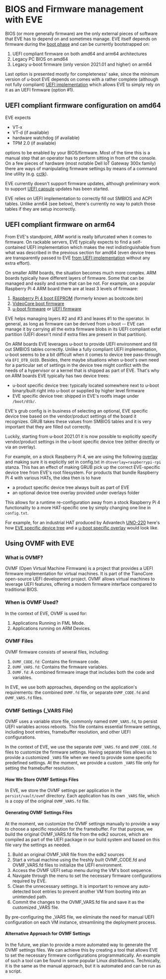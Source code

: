 # BIOS and Firmware management with EVE

BIOS (or more generally firmware) are the only external pieces of software that
EVE has to depend on and sometimes manage. EVE itself depends on firmware during
the [boot phase](BOOTING.md) and can be currently bootstrapped on:

1. UEFI compliant firmware on both amd64 and arm64 architectures
2. Legacy PC BIOS on amd64
3. Legacy u-boot firmware (only version 2021.01 and higher) on arm64

Last option is presented mostly for completeness' sake, since the minimum
version of u-boot EVE depends on comes with a rather complete (although
not fully compliant) [UEFI implementation](https://elixir.bootlin.com/u-boot/v2019.04/source/doc/README.uefi)
which allows EVE to simply rely on it as an UEFI firmware (option #1).

## UEFI compliant firmware configuration on amd64

EVE expects

* VT-x
* VT-d (if available)
* hardware watchdog (if available)
* TPM 2.0 (if available)

options to be enabled by your BIOS/firmware. Most of the time this is a manual
step that an operator has to perform sitting in from of the console. On a few
pieces of hardware (most notable Dell IoT Gateway 300x family) there are ways
of manipulating firmware settings by means of a command line utility (e.g.
[cctk](https://www.dell.com/support/manuals/en-ae/dell-edge-gateway-3000-series-oem-ready/edge_gateway-3001-install_manual-oem/accessing-bios-settings?guid=guid-a8d2d3dc-68b4-4f59-9608-e0f75e374857)).

EVE currently doesn't support firmware updates, although preliminary work
to support [UEFI capsule](https://fwupd.org/) updates has been started.

EVE relies on UEFI implementation to correctly fill out SMBIOS and ACPI tables.
Unlike arm64 (see below), there's currently no way to patch those tables if
they are setup incorrectly.

## UEFI compliant firmware on arm64

From EVE's standpoint, ARM world is really bifurcated when it comes to firmware.
On rackable servers, EVE typically expects to find a self-contained UEFI
implementation which makes the rest indistinguishable from what was described
in the previous section for amd64 (even device trees are transparently passed
to EVE [from UEFI implementation](https://github.com/ARM-software/ebbr/blob/main/source/chapter2-uefi.rst#devicetree) without any extra effort).

On smaller ARM boards, the situation becomes much more complex. ARM boards typically
have different layers of firmware. Some that can be managed and easily and some that
can be not. For example, on a popular Raspberry Pi 4 ARM board there are at least
3 levels of firmware:

1. [Raspberry Pi 4 boot EEPROM](https://www.raspberrypi.org/documentation/hardware/raspberrypi/booteeprom.md) (formerly known as bootcode.bin)
2. [VideoCore boot firmware](https://github.com/raspberrypi/firmware)
3. [u-boot firmware](https://github.com/u-boot/u-boot/blob/master/configs/rpi_4_defconfig) or [UEFI firmware](https://github.com/tianocore/edk2-platforms/tree/master/Platform/RaspberryPi/RPi4)

EVE helps managing layers #2 and #3 and leaves #1 to the operator. In general,
as long as firmware can be derived from u-boot -- EVE can manage it by carrying
all the extra firmware blobs in its UEFI compliant exfat partition (UEFI doesn't
mind if extra files are present in that partition).

On ARM boards EVE leverages u-boot to provide UEFI environment and fill out SMBIOS
tables correctly. Unlike a fully compliant UEFI implementation, u-boot seems to
be a bit difficult when it comes to device tree pass-through via `EFI_DTB_GUID`.
Besides, there maybe situations when u-boot's own need for a particular set of
settings in the device tree might conflict with the needs of a hypervisor or
a kernel that is shipped as part of EVE. That's why on ARM boards EVE typically
has two device trees:

* u-boot specific device tree: typically located somewhere next to u-boot
binary/built right into u-boot or supplied by higher level firmware
* EVE specific device tree: shipped in EVE's rootfs image under `/boot/dtb/`.

EVE's grub config is in business of selecting an optional, EVE specific
device tree based on the vendor/product settings of the board it recognizes.
GRUB takes these values from SMBIOS tables and it is very important that they
are filled out correctly.

Luckily, starting from u-boot 2021.01 it is now possible to explicitly
specify vendor/product settings in the u-boot specific device tree
(either directly or via an overlay).

For example, on a stock Raspberry Pi 4, we are using the following [overlay](../pkg/u-boot/rpi/overlays/raspberrypi-rpi.dts)
and making sure it is explicitly set in config.txt in `dtoverlay=raspberrypi-rpi`
stanza. This has an effect of making GRUB pick up the correct EVE-specific
device tree from EVE's root filesystem. For products that bundle Raspberry Pi 4
with various HATs, the idea then is to have

* a product specific device tree always built as part of EVE
* an optional device tree overlay provided under overlays folder

This allows for a runtime re-configuration away from a stock Raspberry Pi 4
functionality to a more HAT-specific one by simply changing one line in
`config.txt`.

For example, for an industrial HAT produced by Advantech [UNO-220](https://www.advantech.com/products/9a0cc561-8fc2-4e22-969c-9df90a3952b5/uno-220-p4n2/mod_92d93912-216e-4ee9-a5ed-be94a5f1eca8)
here's how [EVE specific device tree](../pkg/new-kernel/patches-5.10.x/0021-Add-uno-220-dts.patch)
and a [u-boot specific overlay](../pkg/u-boot/rpi/overlays/raspberrypi-uno-220.dts)
would look like.

## Using OVMF with EVE

### What is OVMF?

OVMF (Open Virtual Machine Firmware) is a project that provides a UEFI firmware
implementation for virtual machines. It is part of the TianoCore open-source
UEFI development project. OVMF allows virtual machines to leverage UEFI
features, offering a modern firmware interface compared to traditional BIOS.

### When is OVMF Used?

In the context of EVE, OVMF is used for:

1. Applications Running in FML Mode.
1. Applications running on ARM Devices.

### OVMF Files

OVMF firmware consists of several files, including:

1. `OVMF_CODE.fd`: Contains the firmware code.
1. `OVMF_VARS.fd`: Contains the firmware variables.
1. `OVMF.fd`: A combined firmware image that includes both the code and
   variables.

In EVE, we use both approaches, depending on the application's requirements:
the combined `OVMF.fd` file, or separate `OVMF_CODE.fd` and `OVMF_VARS.fd` files.

### OVMF Settings (_VARS File)

OVMF uses a variable store file, commonly named `OVMF_VARS.fd`, to
persist UEFI variables across reboots. This file contains essential firmware
settings, including boot entries, framebuffer resolution, and other UEFI
configurations.

In the context of EVE, we use the separate `OVMF_VARS.fd` and `OVMF_CODE.fd`
files to customize the firmware settings. Having separate files allows us to
provide a customized `_VARS` file when we need to provide some specific
predefined settings. At the moment, we provide a custom `_VARS` file only
for setting the framebuffer resolution.

#### How We Store OVMF Settings Files

In EVE, we store the OVMF settings per application in the `persist/vault/ovmf`
directory. Each application has its own `_VARS` file, which is a copy of the
original `OVMF_VARS.fd` file.

#### Generating OVMF Settings Files

At the moment, we customize the OVMF settings manually to provide a way to
choose a specific resolution for the framebuffer. For that purpose, we build
the original OVMF_VARS.fd file from the edk2 sources, which are compiled as part
of the UEFI package in our build system and based on this file vary the
settings as needed.

1. Build an original OVMF_VAR file from the edk2 sources
1. Start a virtual machine using the freshly built OVMF_CODE.fd and OVMF_VARS.fd
   files to initialize the UEFI environment.
1. Access the OVMF UEFI setup menu during the VM's boot sequence.
1. Navigate through the menu to set the necessary firmware configurations
   required by EVE.
1. Clean the unnecessary settings. It is important to remove any auto-detected
   boot entries to prevent another VM from booting into an unintended path.
1. Commit the changes to the OVMF_VARS.fd file and save it as the customized
   _VARS file.

By pre-configuring the _VARS file, we eliminate the need for manual UEFI
configuration on each VM instance, streamlining the deployment process.

#### Alternative Approach for OVMF Settings

In the future, we plan to provide a more automated way to generate the OVMF
settings files. We can achieve this by creating a tool that allows EVE to set
the necessary firmware configurations programmatically. An example of such a
tool can be found in some popular Linux distributions. Technically, it is the
same as the manual approach, but it is automated and can be run as a script.
